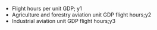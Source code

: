 - Flight hours per unit GDP; y1
- Agriculture and forestry aviation unit GDP flight hours;y2
- Industrial aviation unit GDP flight hours;y3